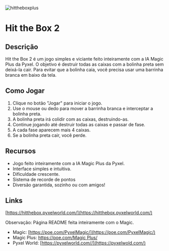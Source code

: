 ![hittheboxplus](https://github.com/pyxelworld/hitthebox/assets/134378477/7d6a11ac-327b-49c4-8fed-16942920e37c)
# Hit the Box 2

## Descrição

Hit the Box 2 é um jogo simples e viciante feito inteiramente com a IA Magic Plus da Pyxel. O objetivo é destruir todas as caixas com a bolinha preta sem deixá-la cair. Para evitar que a bolinha caia, você precisa usar uma barrinha branca em baixo da tela.

## Como Jogar

1. Clique no botão "Jogar" para iniciar o jogo.
2. Use o mouse ou dedo para mover a barrinha branca e interceptar a bolinha preta.
3. A bolinha preta irá colidir com as caixas, destruindo-as.
4. Continue jogando até destruir todas as caixas e passar de fase.
5. A cada fase aparecem mais 4 caixas.
6. Se a bolinha preta cair, você perde.

## Recursos

* Jogo feito inteiramente com a IA Magic Plus da Pyxel.
* Interface simples e intuitiva.
* Dificuldade crescente.
* Sistema de recorde de pontos
* Diversão garantida, sozinho ou com amigos!

## Links

[https://hitthebox.pyxelworld.com/](https://hitthebox.pyxelworld.com/)

Observação: Página README feita inteiramente com o Magic.
* Magic: [https://poe.com/PyxelMagic/](https://poe.com/PyxelMagic/)
* Magic Plus: [https://poe.com/Magic Plus/](https://poe.com/MagicPlus/)
* Pyxel World: [https://pyxelworld.com//](https://pyxelwold.com/)
